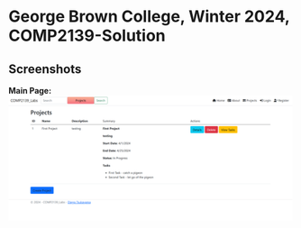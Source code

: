 # George Brown College, Winter 2024, COMP2139-Solution

## Screenshots

**Main Page:**
![Main Page](./COMP2139-Labs/Images/Main_Screen.png)